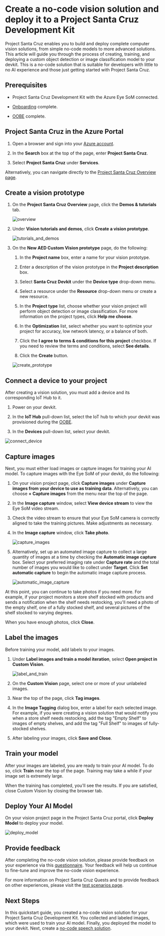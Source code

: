 # Create a no-code vision solution and deploy it to a Project Santa Cruz Development Kit

Project Santa Cruz enables you to build and deploy complete computer vision solutions, from simple no-code models to more advanced solutions. This article will guide you through the process of creating, training, and deploying a custom object detection or image classification model to your devkit. This is a no-code solution that is suitable for developers with little to no AI experience and those just getting started with Project Santa Cruz.

## Prerequisites

* Project Santa Cruz Development Kit with the Azure Eye SoM connected.

* [Onboarding](https://github.com/microsoft/Project-Santa-Cruz-Private-Preview/blob/main/user-guides/getting_started/azure-subscription-onboarding.md) complete.

* [OOBE](https://github.com/microsoft/Project-Santa-Cruz-Private-Preview/blob/main/user-guides/getting_started/oobe.md) complete.

## Project Santa Cruz in the Azure Portal

1. Open a browser and sign into your [Azure account](https://preview.portal.azure.com/#home).

1. In the **Search** box at the top of the page, enter **Project Santa Cruz**.

1. Select **Project Santa Cruz** under **Services**.

Alternatively, you can navigate directly to the [Project Santa Cruz Overview page](https://go.microsoft.com/fwlink/?linkid=2135819).

## Create a vision prototype

1. On the **Project Santa Cruz Overview** page, click the **Demos & tutorials** tab.

    ![overview](https://github.com/microsoft/Project-Santa-Cruz-Private-Preview/blob/main/user-guides/prototyping/article_images/no_code_vision_overview.png)

1. Under **Vision tutorials and demos**, click **Create a vision prototype**.

    ![tutorials_and_demos](https://github.com/microsoft/Project-Santa-Cruz-Private-Preview/blob/main/user-guides/prototyping/article_images/no_code_vision_tutorials_and_demos.png)

1. On the **New AED Custom Vision prototype** page, do the following:

    1. In the **Project name** box, enter a name for your vision prototype.

    1. Enter a description of the vision prototype in the **Project description** box.

    1. Select **Santa Cruz Devkit** under the **Device type** drop-down menu.

    1. Select a resource under the **Resource** drop-down menu or create a new resource.

    1. In the **Project type** list, choose whether your vision project will perform object detection or image classification. For more information on the project types, click **Help me choose**.

    1. In the **Optimization** list, select whether you want to optimize your project for accuracy, low network latency, or a balance of both.

    1. Click the **I agree to terms & conditions for this project** checkbox. If you need to review the terms and conditions, select **See details**.

    1. Click the **Create** button.

    ![create_prototype](https://github.com/microsoft/Project-Santa-Cruz-Private-Preview/blob/main/user-guides/prototyping/article_images/no_code_vision_create_prototype.png)

## Connect a device to your project

After creating a vision solution, you must add a device and its corresponding IoT Hub to it. 

1. Power on your devkit.

1. In the **IoT Hub** pull-down list, select the IoT hub to which your devkit was provisioned during the [OOBE](https://github.com/microsoft/Project-Santa-Cruz-Private-Preview/blob/main/user-guides/getting_started/oobe.md).

1. In the **Devices** pull-down list, select your devkit.

![connect_device](https://github.com/microsoft/Project-Santa-Cruz-Private-Preview/blob/main/user-guides/prototyping/article_images/no_code_vision_connect_device.png)

## Capture images

Next, you must either load images or capture images for training your AI model. To capture images with the Eye SoM of your devkit, do the following:

1. On your vision project page, click **Capture images** under **Capture images from your device to use as training data**. Alternatively, you can choose **+ Capture images** from the menu near the top of the page.

1. In the **Image capture** window, select **View device stream** to view the Eye SoM video stream.

1. Check the video stream to ensure that your Eye SoM camera is correctly aligned to take the training pictures. Make adjustments as necessary.

1. In the **Image capture** window, click **Take photo**.

    ![capture_images](https://github.com/microsoft/Project-Santa-Cruz-Private-Preview/blob/main/user-guides/prototyping/article_images/no_code_vision_capture_images.png)

1. Alternatively, set up an automated image capture to collect a large quantity of images at a time by checking the **Automatic image capture** box. Select your preferred imaging rate under **Capture rate** and the total number of images you would like to collect under **Target**. Click **Set automatic capture** to begin the automatic image capture process.

    ![automatic_image_capture](https://github.com/microsoft/Project-Santa-Cruz-Private-Preview/blob/main/user-guides/prototyping/article_images/no_code_vision_automatic_image_capture.png)

At this point, you can continue to take photos if you need more. For example, if your project monitors a store shelf stocked with products and sends a notification when the shelf needs restocking, you'll need a photo of the empty shelf, one of a fully stocked shelf, and several pictures of the shelf stocked to varying degrees.

When you have enough photos, click **Close**.

## Label the images

Before training your model, add labels to your images.

1. Under **Label images and train a model iteration**, select **Open project in Custom Vision**.

    ![label_and_train](https://github.com/microsoft/Project-Santa-Cruz-Private-Preview/blob/main/user-guides/prototyping/article_images/no_code_vision_label_and_train.png)

1. On the **Custom Vision** page, select one or more of your unlabeled images.

1. Near the top of the page, click **Tag images**.

1. In the **Image Tagging** dialog box, enter a label for each selected image. For example, if you were creating a vision solution that would notify you when a store shelf needs restocking, add the tag "Empty Shelf" to images of empty shelves, and add the tag "Full Shelf" to images of fully-stocked shelves.

1. After labeling your images, click **Save and Close**.

## Train your model

After your images are labeled, you are ready to train your AI model. To do so, click **Train** near the top of the page. Training may take a while if your image set is extremely large.

When the training has completed, you'll see the results. If you are satisfied, close Custom Vision by closing the browser tab.

## Deploy Your AI Model

On your vision project page in the Project Santa Cruz portal, click **Deploy Model** to deploy your model.

![deploy_model](https://github.com/microsoft/Project-Santa-Cruz-Private-Preview/blob/main/user-guides/prototyping/article_images/no_code_vision_deploy_model.png)

## Provide feedback

After completing the no-code vision solution, please provide feedback on your experience via this [questionnaire](https://forms.office.com/Pages/ResponsePage.aspx?id=v4j5cvGGr0GRqy180BHbRzoJxrXKT0dEvfQyxsA0h8lUMTc0N1U3SUhFTlZZMEdZVU45NVpNQkZFWC4u). Your feedback will help us continue to fine-tune and improve the no-code vision experience.

For more information on Project Santa Cruz Quests and to provide feedback on other experiences, please visit the [test scenarios page](https://github.com/microsoft/Project-Santa-Cruz-Private-Preview/blob/main/user-guides/general/test-scenarios.md).

## Next Steps

In this quickstart guide, you created a no-code vision solution for your Project Santa Cruz Development Kit. You collected and labeled images, which were used to train your AI model. Finally, you deployed the model to your devkit. Next, create a [no-code speech solution](https://github.com/microsoft/Project-Santa-Cruz-Private-Preview/blob/main/user-guides/prototyping/nocode-speech.md). 
